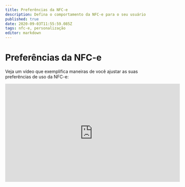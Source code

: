 ```yaml
---
title: Preferências da NFC-e
description: Defina o comportamento da NFC-e para o seu usuário
published: true
date: 2020-09-03T11:55:59.085Z
tags: nfc-e, personalização
editor: markdown
---
```


# Preferências da NFC-e

Veja um vídeo que exemplifica maneiras de você ajustar as suas preferências de uso da NFC-e:

<div class=text-center>
  <iframe width="560" height="315" src="https://www.youtube.com/embed/TORKwnc7ric" frameborder="0" allow="accelerometer; autoplay; encrypted-media; gyroscope; picture-in-picture" allowfullscreen></iframe>
</div>


